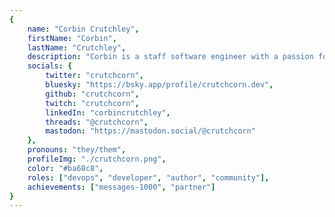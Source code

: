 ```yaml
---
{
	name: "Corbin Crutchley",
	firstName: "Corbin",
	lastName: "Crutchley",
	description: "Corbin is a staff software engineer with a passion for helping others. 💜\nThey're focused on ensuring that learning is open and fun. 🦄\nThey blog, livestream, code, and more to reach those goals to help others! 💅",
	socials: {
		twitter: "crutchcorn",
		bluesky: "https://bsky.app/profile/crutchcorn.dev",
		github: "crutchcorn",
		twitch: "crutchcorn",
		linkedIn: "corbincrutchley",
		threads: "@crutchcorn",
		mastodon: "https://mastodon.social/@crutchcorn"
	},
	pronouns: "they/them",
	profileImg: "./crutchcorn.png",
	color: "#ba68c8",
	roles: ["devops", "developer", "author", "community"],
	achievements: ["messages-1000", "partner"]
}
---
```

